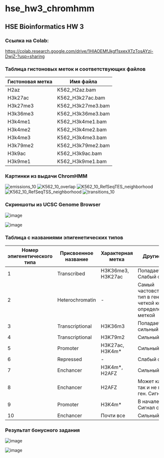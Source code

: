 # hse_hw3_chromhmm

## HSE Bioinformatics HW 3

### Ссылка на Colab:

https://colab.research.google.com/drive/1HIAOEMfJkgf1sxexXTzTosAYzi-DwjZ-?usp=sharing

### Таблица гистоновых меток и соответствующих файлов

| Гистоновая метка | Имя файла         |
|------------------|-------------------|
| H2az             | K562_H2az.bam     |
| H3k27ac          | K562_H3k27ac.bam  |
| H3k27me3         | K562_H3k27me3.bam |
| H3k36me3         | K562_H3k36me3.bam |
| H3k4me1          | K562_H3k4me1.bam  |
| H3k4me2          | K562_H3k4me2.bam  |
| H3k4me3          | K562_H3k4me3.bam  |
| H3k79me2         | K562_H3k79me2.bam |
| H3k9ac           | K562_H3k9ac.bam   |
| H3k9me1          | K562_H3k9me1.bam  |

### Картинки из выдачи ChromHMM

![emissions_10](https://user-images.githubusercontent.com/60008375/160094484-5a13805c-614c-4559-a729-6e49c5e8b303.png)
![K562_10_overlap](https://user-images.githubusercontent.com/60008375/160094508-e3d81a6b-28a4-4905-8731-f4046af0faa0.png)
![K562_10_RefSeqTES_neighborhood](https://user-images.githubusercontent.com/60008375/160094524-c33f36e2-7bce-4365-ad10-336aaa8bf3bb.png)
![K562_10_RefSeqTSS_neighborhood](https://user-images.githubusercontent.com/60008375/160094545-628dd3a8-a4a3-4aed-91d2-aa19977b5ebb.png)
![transitions_10](https://user-images.githubusercontent.com/60008375/160094556-4d6d4e93-4c43-46f2-b189-5f76b702ff91.png)

### Скриншоты из UCSC Genome Browser

![image](https://user-images.githubusercontent.com/60008375/160096335-8e4b336a-e0ca-4c7e-bb78-985a160caf24.png)

![image](https://user-images.githubusercontent.com/60008375/160097013-19bc61e5-364c-48bf-9c9d-f0c738e5a2b7.png)

### Таблица с названиями эпигенетических типов

| Номер эпигенетического типа | Присвоенное название | Характерная метка | Другие свойства                                                                      |
|-----------------------------|----------------------|-------------------|--------------------------------------------------------------------------------------|
| 1                           | Transcribed          | H3K36me3, H3K27ac | Попадает на гены. Слабый сигнал                                                      |
| 2                           | Heterochromatin      | -                 | Самый частовстречающийся тип в геноме.  Нет  четкой корреляции с определенной меткой |
| 3                           | Transcriptional      | H3K36m3           | Попадает на ген, сильный сигнал                                                      |
| 4                           | Transcriptional      | H3K79m2           | Сильный сигнал                                                                       |
| 5                           | Promoter             | H3K27ac, H3K4m*   | Сильный сигнал                                                                       |
| 6                           | Repressed            | -                 | Слабый сигнал                                                                        |
| 7                           | Enchancer            | H3K4m*, H2AFZ     | Сильный сигнал                                                                       |
| 8                           | Enchancer            | H2AFZ             | Может как попадать, так и не попадать на ген. Сигнал сильный                         |
| 9                           | Promoter             | H3K4m*            | В начале генов. Сигнал средний                                                       |
| 10                          | Enchancer            | Почти все         | Сильный сигнал                                                                       |

### Результат бонусного задания

![image](https://user-images.githubusercontent.com/60008375/160295883-4a56582e-5dc8-428a-94f9-42deeb5aed97.png)

![image](https://user-images.githubusercontent.com/60008375/160296134-ce60ac23-438f-48c1-83e3-f923e769cf95.png)

